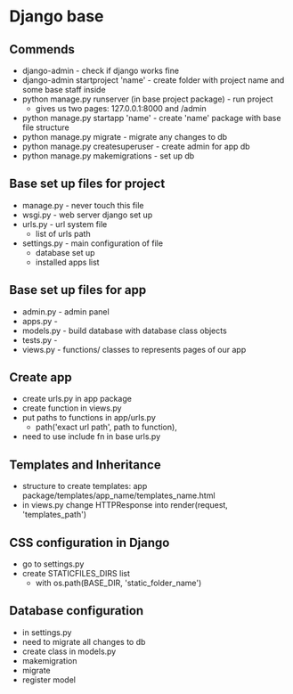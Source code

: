 # Django base

## Commends
- django-admin - check if django works fine
- django-admin startproject 'name' - create folder with project name and some base staff inside
- python manage.py runserver (in base project package) - run project
    - gives us two pages: 127.0.0.1:8000 and /admin
- python manage.py startapp 'name' - create 'name' package with base file structure
- python manage.py migrate - migrate any changes to db
- python manage.py createsuperuser - create admin for app db
- python manage.py makemigrations - set up db

## Base set up files for project
- manage.py - never touch this file
- wsgi.py - web server django set up
- urls.py - url system file
    - list of urls path
- settings.py - main configuration of file
    - database set up
    - installed apps list
    
## Base set up files for app
- admin.py - admin panel
- apps.py - 
- models.py - build database with database class objects
- tests.py - 
- views.py - functions/ classes to represents pages of our app

## Create app
- create urls.py in app package
- create function in views.py
- put paths to functions in app/urls.py
    - path('exact url path', path to function),
- need to use include fn in base urls.py

## Templates and Inheritance
- structure to create templates:
    app package/templates/app_name/templates_name.html
- in views.py change HTTPResponse into render(request, 'templates_path')

## CSS configuration in Django
- go to settings.py
- create STATICFILES_DIRS list
    - with os.path(BASE_DIR, 'static_folder_name')

## Database configuration
- in settings.py
- need to migrate all changes to db
- create class in models.py
- makemigration
- migrate
- register model

